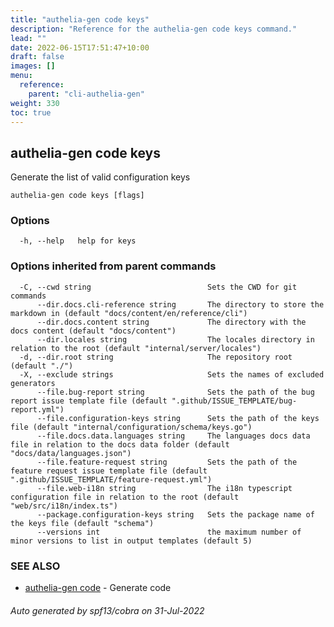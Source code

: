 ```yaml
---
title: "authelia-gen code keys"
description: "Reference for the authelia-gen code keys command."
lead: ""
date: 2022-06-15T17:51:47+10:00
draft: false
images: []
menu:
  reference:
    parent: "cli-authelia-gen"
weight: 330
toc: true
---
```


## authelia-gen code keys

Generate the list of valid configuration keys

```
authelia-gen code keys [flags]
```

### Options

```
  -h, --help   help for keys
```

### Options inherited from parent commands

```
  -C, --cwd string                          Sets the CWD for git commands
      --dir.docs.cli-reference string       The directory to store the markdown in (default "docs/content/en/reference/cli")
      --dir.docs.content string             The directory with the docs content (default "docs/content")
      --dir.locales string                  The locales directory in relation to the root (default "internal/server/locales")
  -d, --dir.root string                     The repository root (default "./")
  -X, --exclude strings                     Sets the names of excluded generators
      --file.bug-report string              Sets the path of the bug report issue template file (default ".github/ISSUE_TEMPLATE/bug-report.yml")
      --file.configuration-keys string      Sets the path of the keys file (default "internal/configuration/schema/keys.go")
      --file.docs.data.languages string     The languages docs data file in relation to the docs data folder (default "docs/data/languages.json")
      --file.feature-request string         Sets the path of the feature request issue template file (default ".github/ISSUE_TEMPLATE/feature-request.yml")
      --file.web-i18n string                The i18n typescript configuration file in relation to the root (default "web/src/i18n/index.ts")
      --package.configuration-keys string   Sets the package name of the keys file (default "schema")
      --versions int                        the maximum number of minor versions to list in output templates (default 5)
```

### SEE ALSO

* [authelia-gen code](authelia-gen_code.md)	 - Generate code

###### Auto generated by spf13/cobra on 31-Jul-2022
